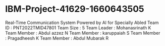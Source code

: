 # IBM-Project-41629-1660643505
Real-Time Communication System Powered by AI for Specially Abled
Team ID : PNT2022TMID47801
Team Size : 5
Team Leader : Mohanasrinath K
Team Member : Abdul azzez N
Team Member : karuppaiah S
Team Member : Pragadheesh K
Team Member : Abdul Mubarak R
